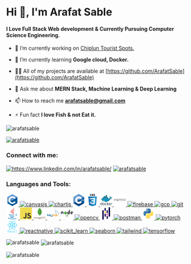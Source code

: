 <h1 align="left">Hi 👋, I'm Arafat Sable</h1>
<h4 align="left">I Love Full Stack Web development & Currently Pursuing Computer Science Engineering.</h4>

- 🔭 I’m currently working on [Chiplun Tourist Spots.](https://github.com/ArafatSable/Chiplun_Gems)

- 🌱 I’m currently learning **Google cloud, Docker.**

- 👨‍💻 All of my projects are available at [https://github.com/ArafatSable](https://github.com/ArafatSable)

- 💬 Ask me about **MERN Stack, Machine Learning & Deep Learning**

- 📫 How to reach me **arafatsable@gmail.com**

- ⚡ Fun fact **I love Fish & not Eat it.**



<p align="left"> <img src="https://komarev.com/ghpvc/?username=arafatsable&label=Profile%20views&color=0e75b6&style=flat" alt="arafatsable" /> </p>

<p align="left"> <a href="https://github.com/ryo-ma/github-profile-trophy"><img src="https://github-profile-trophy.vercel.app/?username=arafatsable" alt="arafatsable" /></a> </p>



<h3 align="left">Connect with me:</h3>
<p align="left">
<a href="https://linkedin.com/in/https://www.linkedin.com/in/arafatsable/" target="blank"><img align="center" src="https://raw.githubusercontent.com/rahuldkjain/github-profile-readme-generator/master/src/images/icons/Social/linked-in-alt.svg" alt="https://www.linkedin.com/in/arafatsable/" height="33" width="33" /></a>
<a href="https://www.leetcode.com/arafatsable" target="blank"><img align="center" src="https://raw.githubusercontent.com/rahuldkjain/github-profile-readme-generator/master/src/images/icons/Social/leet-code.svg" alt="arafatsable" height="33" width="33" /></a>
</p>

<h3 align="left">Languages and Tools:</h3>
<p align="left"> <a href="https://www.cprogramming.com/" target="_blank" rel="noreferrer"> <img src="https://raw.githubusercontent.com/devicons/devicon/master/icons/c/c-original.svg" alt="c" width="33" height="33"/> </a> <a href="https://canvasjs.com" target="_blank" rel="noreferrer"> <img src="https://raw.githubusercontent.com/Hardik0337/Hardik0337/master/assets/canvasjs-charts.svg" alt="canvasjs" width="33" height="33"/> </a> <a href="https://www.chartjs.org" target="_blank" rel="noreferrer"> <img src="https://www.chartjs.org/media/logo-title.svg" alt="chartjs" width="33" height="33"/> </a> <a href="https://www.w3schools.com/cpp/" target="_blank" rel="noreferrer"> <img src="https://raw.githubusercontent.com/devicons/devicon/master/icons/cplusplus/cplusplus-original.svg" alt="cplusplus" width="33" height="33"/> </a> <a href="https://www.w3schools.com/css/" target="_blank" rel="noreferrer"> <img src="https://raw.githubusercontent.com/devicons/devicon/master/icons/css3/css3-original-wordmark.svg" alt="css3" width="33" height="33"/> </a> <a href="https://www.docker.com/" target="_blank" rel="noreferrer"> <img src="https://raw.githubusercontent.com/devicons/devicon/master/icons/docker/docker-original-wordmark.svg" alt="docker" width="33" height="33"/> </a> <a href="https://expressjs.com" target="_blank" rel="noreferrer"> <img src="https://raw.githubusercontent.com/devicons/devicon/master/icons/express/express-original-wordmark.svg" alt="express" width="33" height="33"/> </a> <a href="https://firebase.google.com/" target="_blank" rel="noreferrer"> <img src="https://www.vectorlogo.zone/logos/firebase/firebase-icon.svg" alt="firebase" width="33" height="33"/> </a> <a href="https://cloud.google.com" target="_blank" rel="noreferrer"> <img src="https://www.vectorlogo.zone/logos/google_cloud/google_cloud-icon.svg" alt="gcp" width="33" height="33"/> </a> <a href="https://git-scm.com/" target="_blank" rel="noreferrer"> <img src="https://www.vectorlogo.zone/logos/git-scm/git-scm-icon.svg" alt="git" width="33" height="33"/> </a> <a href="https://www.java.com" target="_blank" rel="noreferrer"> <img src="https://raw.githubusercontent.com/devicons/devicon/master/icons/java/java-original.svg" alt="java" width="33" height="33"/> </a> <a href="https://developer.mozilla.org/en-US/docs/Web/JavaScript" target="_blank" rel="noreferrer"> <img src="https://raw.githubusercontent.com/devicons/devicon/master/icons/javascript/javascript-original.svg" alt="javascript" width="33" height="33"/> </a> <a href="https://www.mongodb.com/" target="_blank" rel="noreferrer"> <img src="https://raw.githubusercontent.com/devicons/devicon/master/icons/mongodb/mongodb-original-wordmark.svg" alt="mongodb" width="33" height="33"/> </a> <a href="https://www.mysql.com/" target="_blank" rel="noreferrer"> <img src="https://raw.githubusercontent.com/devicons/devicon/master/icons/mysql/mysql-original-wordmark.svg" alt="mysql" width="33" height="33"/> </a> <a href="https://nodejs.org" target="_blank" rel="noreferrer"> <img src="https://raw.githubusercontent.com/devicons/devicon/master/icons/nodejs/nodejs-original-wordmark.svg" alt="nodejs" width="33" height="33"/> </a> <a href="https://opencv.org/" target="_blank" rel="noreferrer"> <img src="https://www.vectorlogo.zone/logos/opencv/opencv-icon.svg" alt="opencv" width="33" height="33"/> </a> <a href="https://pandas.pydata.org/" target="_blank" rel="noreferrer"> <img src="https://raw.githubusercontent.com/devicons/devicon/2ae2a900d2f041da66e950e4d48052658d850633/icons/pandas/pandas-original.svg" alt="pandas" width="33" height="33"/> </a> <a href="https://postman.com" target="_blank" rel="noreferrer"> <img src="https://www.vectorlogo.zone/logos/getpostman/getpostman-icon.svg" alt="postman" width="33" height="33"/> </a> <a href="https://www.python.org" target="_blank" rel="noreferrer"> <img src="https://raw.githubusercontent.com/devicons/devicon/master/icons/python/python-original.svg" alt="python" width="33" height="33"/> </a> <a href="https://pytorch.org/" target="_blank" rel="noreferrer"> <img src="https://www.vectorlogo.zone/logos/pytorch/pytorch-icon.svg" alt="pytorch" width="33" height="33"/> </a> <a href="https://reactjs.org/" target="_blank" rel="noreferrer"> <img src="https://raw.githubusercontent.com/devicons/devicon/master/icons/react/react-original-wordmark.svg" alt="react" width="33" height="33"/> </a> <a href="https://reactnative.dev/" target="_blank" rel="noreferrer"> <img src="https://reactnative.dev/img/header_logo.svg" alt="reactnative" width="33" height="33"/> </a> <a href="https://scikit-learn.org/" target="_blank" rel="noreferrer"> <img src="https://upload.wikimedia.org/wikipedia/commons/0/05/Scikit_learn_logo_small.svg" alt="scikit_learn" width="33" height="33"/> </a> <a href="https://seaborn.pydata.org/" target="_blank" rel="noreferrer"> <img src="https://seaborn.pydata.org/_images/logo-mark-lightbg.svg" alt="seaborn" width="33" height="33"/> </a> <a href="https://tailwindcss.com/" target="_blank" rel="noreferrer"> <img src="https://www.vectorlogo.zone/logos/tailwindcss/tailwindcss-icon.svg" alt="tailwind" width="33" height="33"/> </a> <a href="https://www.tensorflow.org" target="_blank" rel="noreferrer"> <img src="https://www.vectorlogo.zone/logos/tensorflow/tensorflow-icon.svg" alt="tensorflow" width="33" height="33"/> </a> </p>

<p><img align="left" src="https://github-readme-stats.vercel.app/api/top-langs?username=arafatsable&show_icons=true&locale=en&layout=compact" alt="arafatsable" /></p>

<p>&nbsp;<img align="center" src="https://github-readme-stats.vercel.app/api?username=arafatsable&show_icons=true&locale=en" alt="arafatsable" /></p>

<p><img align="center" src="https://github-readme-streak-stats.herokuapp.com/?user=arafatsable&" alt="arafatsable" /></p>
